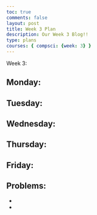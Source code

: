 ```yaml
---
toc: true
comments: false
layout: post
title: Week 3 Plan 
description: Our Week 3 Blog!! 
type: plans
courses: { compsci: {week: 3} }
---
```


Week 3:

Monday:
- 
Tuesday:
- 
Wednesday:
- 
Thursday:
- 
Friday:
- 

Problems:
- 
- 
- 
